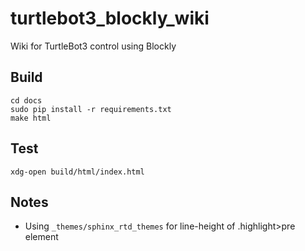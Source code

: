 # turtlebot3_blockly_wiki
Wiki for TurtleBot3 control using Blockly

## Build
```
cd docs
sudo pip install -r requirements.txt
make html
```

## Test
```
xdg-open build/html/index.html
```

## Notes
- Using `_themes/sphinx_rtd_themes` for line-height of .highlight>pre element
